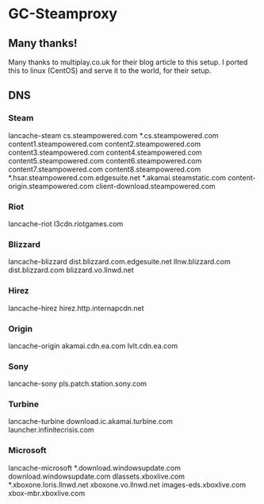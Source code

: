 # GC-Steamproxy

## Many thanks!
Many thanks to multiplay.co.uk for their blog article to this setup. I ported this to linux (CentOS) and serve it to the world, for their setup.

## DNS
### Steam
lancache-steam cs.steampowered.com *.cs.steampowered.com content1.steampowered.com content2.steampowered.com content3.steampowered.com content4.steampowered.com content5.steampowered.com content6.steampowered.com content7.steampowered.com content8.steampowered.com *.hsar.steampowered.com.edgesuite.net *.akamai.steamstatic.com content-origin.steampowered.com client-download.steampowered.com

### Riot
lancache-riot l3cdn.riotgames.com

### Blizzard
lancache-blizzard dist.blizzard.com.edgesuite.net llnw.blizzard.com dist.blizzard.com blizzard.vo.llnwd.net

### Hirez
lancache-hirez hirez.http.internapcdn.net

### Origin
lancache-origin akamai.cdn.ea.com lvlt.cdn.ea.com

### Sony
lancache-sony pls.patch.station.sony.com

### Turbine
lancache-turbine download.ic.akamai.turbine.com launcher.infinitecrisis.com

### Microsoft
lancache-microsoft *.download.windowsupdate.com download.windowsupdate.com dlassets.xboxlive.com *.xboxone.loris.llnwd.net xboxone.vo.llnwd.net images-eds.xboxlive.com xbox-mbr.xboxlive.com

